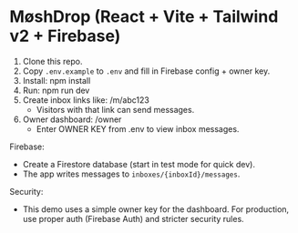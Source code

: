 # MøshDrop (React + Vite + Tailwind v2 + Firebase)

1. Clone this repo.
2. Copy `.env.example` to `.env` and fill in Firebase config + owner key.
3. Install:
   npm install
4. Run:
   npm run dev
5. Create inbox links like: /m/abc123
   - Visitors with that link can send messages.
6. Owner dashboard: /owner
   - Enter OWNER KEY from .env to view inbox messages.

Firebase:
- Create a Firestore database (start in test mode for quick dev).
- The app writes messages to `inboxes/{inboxId}/messages`.

Security:
- This demo uses a simple owner key for the dashboard. For production, use proper auth (Firebase Auth) and stricter security rules.
